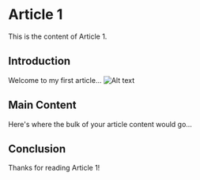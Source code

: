 # Article 1

This is the content of Article 1.

## Introduction

Welcome to my first article...
![Alt text](/docs/images/p1-hornlihuette)


## Main Content

Here's where the bulk of your article content would go...

## Conclusion

Thanks for reading Article 1!

